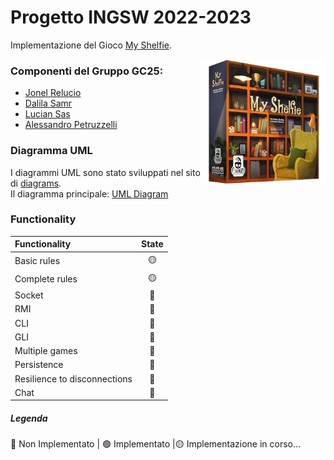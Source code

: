 
# Progetto INGSW 2022-2023

Implementazione del Gioco [My Shelfie](https://www.craniocreations.it/prodotto/my-shelfie/).

<img src="src/main/resources/publisher_material/box_noShadow.png" align="right" width="200" alt="My Shelfie" >

### Componenti del Gruppo GC25:
- [Jonel Relucio](https://github.com/jonelrelucio)
- [Dalila Samr](https://github.com/DalilaPolimi)
- [Lucian Sas](https://github.com/LucianSasPolimi) 
- [Alessandro Petruzzelli](https://github.com/AlessandroPetruzzelli) 

### Diagramma UML
I diagrammi UML sono stato sviluppati nel sito di [diagrams](https://www.diagrams.net/).  
Il diagramma principale: [UML Diagram](src/main/umlDiagram/myShelfieUmlDiagram.png)

### Functionality
| Functionality                |                       State                        |
|:-----------------------------|:--------------------------------------------------:|
| Basic rules                  | 🟡 |
| Complete rules               | 🟡 |
| Socket                       | 🔴 |
| RMI                          | 🔴 |
| CLI                          | 🔴 |
| GLI                          | 🔴 |
| Multiple games               | 🔴 |
| Persistence                  | 🔴 |
| Resilience to disconnections | 🔴 |
| Chat                         | 🔴 |


##### Legenda
🔴 Non Implementato | 🟢 Implementato |🟡 Implementazione in corso...




